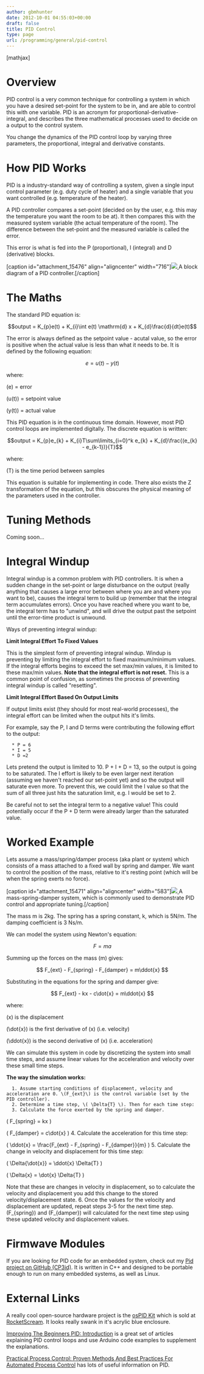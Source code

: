 ```yaml
---
author: gbmhunter
date: 2012-10-01 04:55:03+00:00
draft: false
title: PID Control
type: page
url: /programming/general/pid-control
---
```


[mathjax]




# Overview




PID control is a very common technique for controlling a system in which you have a desired set-point for the system to be in, and are able to control this with one variable. PID is an acronym for proportional-derivative-integral, and describes the three mathematical processes used to decide on a output to the control system.




You change the dynamics of the PID control loop by varying three parameters, the proportional, integral and derivative constants.




# How PID Works




PID is a industry-standard way of controlling a system, given a single input control parameter (e.g. duty cycle of heater) and a single variable that you want controlled (e.g. temperature of the heater).




A PID controller compares a set-point (decided on by the user, e.g. this may the temperature you want the room to be at). It then compares this with the measured system variable (the actual temperature of the room). The difference between the set-point and the measured variable is called the error.




This error is what is fed into the P (proportional), I (integral) and D (derivative) blocks.






[caption id="attachment_15476" align="aligncenter" width="716"][![](/images/2018/04/pid-controller-diagram-process-error-setpoint-measured-value-300x113.png)
](/images/2018/04/pid-controller-diagram-process-error-setpoint-measured-value.png) A block diagram of a PID controller.[/caption]






# The Maths




The standard PID equation is:




$$output = K_{p}e(t) + K_{i}\int e(t) \mathrm{d} x + K_{d}\frac{d}{dt}e(t)$$




The error is always defined as the setpoint value - acutal value, so the error is positive when the actual value is less than what it needs to be. It is defined by the following equation:




$$e = u(t) - y(t)$$




where:  

 \(e\) = error  

 \(u(t)\) = setpoint value  

 \(y(t)\) = actual value




This PID equation is in the continuous time domain. However, most PID control loops are implemented digitally. The discrete equation is written:




$$output = K_{p}e_{k} + K_{i}T\sum\limits_{i=0}^k e_{k} + K_{d}\frac{(e_{k} - e_{k-1})}{T}$$




where:  

 \(T\) is the time period between samples




This equation is suitable for implementing in code. There also exists the Z transformation of the equation, but this obscures the physical meaning of the parameters used in the controller.




# Tuning Methods




Coming soon...




# Integral Windup




Integral windup is a common problem with PID controllers. It is when a sudden change in the set-point or large disturbance on the output (really anything that causes a large error between where you are and where you want to be), causes the integral term to build up (remember that the integral term accumulates errors). Once you have reached where you want to be, the integral term has to "unwind", and will drive the output past the setpoint until the error-time product is unwound.




Ways of preventing integral windup:




**Limit Integral Effort To Fixed Values**




This is the simplest form of preventing integral windup. Windup is preventing by limiting the integral effort to fixed maximum/minimum values. If the integral efforts begins to exceed the set max/min values, it is limited to these max/min values. **Note that the integral effort is not reset.** This is a common point of confusion, as sometimes the process of preventing integral windup is called "resetting".




**Limit Integral Effort Based On Output Limits**




If output limits exist (they should for most real-world processes), the integral effort can be limited when the output hits it's limits.




For example, say the P, I and D terms were contributing the following effort to the output:





	  * P = 6
	  * I = 5
	  * D =2



Lets pretend the output is limited to 10. P + I + D = 13, so the output is going to be saturated. The I effort is likely to be even larger next iteration (assuming we haven't reached our set-point yet) and so the output will saturate even more. To prevent this, we could limit the I value so that the sum of all three just hits the saturation limit, e.g. I would be set to 2.




Be careful not to set the integral term to a negative value! This could potentially occur if the P + D term were already larger than the saturated value.




# Worked Example




Lets assume a mass/spring/damper process (aka plant or system) which consists of a mass attached to a fixed wall by spring and damper. We want to control the position of the mass, relative to it's resting point (which will be when the spring exerts no force).



[caption id="attachment_15471" align="aligncenter" width="583"][![](/images/2018/04/mass-spring-damper-system-diagram-pid-300x185.png)
](/images/2018/04/mass-spring-damper-system-diagram-pid.png) A mass-spring-damper system, which is commonly used to demonstrate PID control and appropriate tuning.[/caption]



The mass m is 2kg. The spring has a spring constant, k, which is 5N/m. The damping coefficient is 3 Ns/m.




We can model the system using Newton's equation:




$$ F = ma $$




Summing up the forces on the mass \(m\) gives:




$$ F_{ext} - F_{spring} - F_{damper} = m\ddot{x} $$




Substituting in the equations for the spring and damper give:




$$ F_{ext} - kx - c\dot{x} = m\ddot{x} $$




where:  

 \(x\) is the displacement  

 \(\dot{x}\) is the first derivative of \(x\) (i.e. velocity)  

 \(\ddot{x}\) is the second derivative of \(x\) (i.e. acceleration)




We can simulate this system in code by discretizing the system into small time steps, and assume linear values for the acceleration and velocity over these small time steps.




**The way the simulation works:**





	  1. Assume starting conditions of displacement, velocity and acceleration are 0. \(F_{ext}\) is the control variable (set by the PID controller).
	  2. Determine a time step, \( \Delta{T} \). Then for each time step:
	  3. Calculate the force exerted by the spring and damper.  

 \( F_{spring} = kx \)  

 \( F_{damper} = c\dot{x} \)
	  4. Calculate the acceleration for this time step:  

 \( \ddot{x} = \frac{F_{ext} - F_{spring} - F_{damper}}{m} \)
	  5. Calculate the change in velocity and displacement for this time step:  

 \( \Delta{\dot{x}} = \ddot{x} \Delta{T} \)  

 \( \Delta{x} = \dot{x} \Delta{T} \)  

   

 Note that these are changes in velocity in displacement, so to calculate the velocity and displacement you add this change to the stored velocity/displacement state.
	  6. Once the values for the velocity and displacement are updated, repeat steps 3-5 for the next time step. \(F_{spring}\) and \(F_{damper}\) will calculated for the next time step using these updated velocity and displacement values.



# Firmwave Modules




If you are looking for PID code for an embedded system, check out my [Pid project on GitHub (CP3id)](https://github.com/gbmhunter/CP3id). It is written in C++ and designed to be portable enough to run on many embedded systems, as well as Linux.




# External Links




A really cool open-source hardware project is the [osPID Kit](http://www.rocketscream.com/shop/ospid-kit) which is sold at [RocketScream](http://www.rocketscream.com). It looks really swank in it's acrylic blue enclosure.




[Improving The Beginners PID: Introduction](http://brettbeauregard.com/blog/2011/04/improving-the-beginners-pid-introduction/) is a great set of articles explaining PID control loops and use Arduino code examples to supplement the explanations.




[Practical Process Control: Proven Methods And Best Practices For Automated Process Control](http://controlguru.com/) has lots of useful information on PID.
